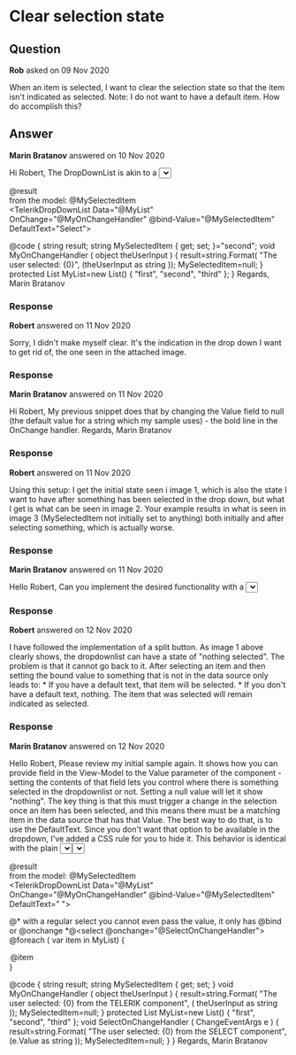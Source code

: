 # Clear selection state

## Question

**Rob** asked on 09 Nov 2020

When an item is selected, I want to clear the selection state so that the item isn't indicated as selected. Note: I do not want to have a default item. How do accomplish this?

## Answer

**Marin Bratanov** answered on 10 Nov 2020

Hi Robert, The DropDownList is akin to a <select> element - it always has to show something. If not a selected item, then a default item whose value is the default of the Value type. I advise that you review the Value Out Of Range section of the docs for more details on that. So, you must add a DefaultText, but you can hide its element from the rendering with CSS so the user does not see it: <style>.k-list-optionlabel {
display: none;
} </style>

@result
<br /> from the model: @MySelectedItem
<br />
<TelerikDropDownList Data="@MyList" OnChange="@MyOnChangeHandler" @bind-Value="@MySelectedItem" DefaultText="Select">
</TelerikDropDownList>

@code { string result; string MySelectedItem { get; set; }="second"; void MyOnChangeHandler ( object theUserInput ) {
result=string.Format( "The user selected: {0}", (theUserInput as string )); MySelectedItem=null; } protected List <string> MyList=new List<string>() { "first", "second", "third" };
} Regards, Marin Bratanov

### Response

**Robert** answered on 11 Nov 2020

Sorry, I didn't make myself clear. It's the indication in the drop down I want to get rid of, the one seen in the attached image.

### Response

**Marin Bratanov** answered on 11 Nov 2020

Hi Robert, My previous snippet does that by changing the Value field to null (the default value for a string which my sample uses) - the bold line in the OnChange handler. Regards, Marin Bratanov

### Response

**Robert** answered on 11 Nov 2020

Using this setup: <TelerikDropDownList Data="@MyList" TItem="string" TValue="string" /> I get the initial state seen i image 1, which is also the state I want to have after something has been selected in the drop down, but what I get is what can be seen in image 2. Your example results in what is seen in image 3 (MySelectedItem not initially set to anything) both initially and after selecting something, which is actually worse.

### Response

**Marin Bratanov** answered on 11 Nov 2020

Hello Robert, Can you implement the desired functionality with a <select> element? Once you do that, you should be able to migrate the same data and Value binding (which is missing form the last code snippet) to the Telerik DropDownList. The key thing about this component (and most other inputs) is that they operate over the Value they receive, so it must be set to something, and you also control what they show through this Value by altering the field in your view-model. A dropdown selects (or highlights) the item from its data source that matches the Value you provide to it. That's is key functionality. Not having a selected item means you must set the Value to something that is not in the data source. What I'm seeing in the screenshot also looks a lot like you're attempting to get a SplitButton working, so I'd suggest you Follow the implementation of such a component here: [https://feedback.telerik.com/blazor/1435750-split-button.](https://feedback.telerik.com/blazor/1435750-split-button.) I see you've added your Vote to it already. Regards, Marin Bratanov

### Response

**Robert** answered on 12 Nov 2020

I have followed the implementation of a split button. As image 1 above clearly shows, the dropdownlist can have a state of "nothing selected". The problem is that it cannot go back to it. After selecting an item and then setting the bound value to something that is not in the data source only leads to: * If you have a default text, that item will be selected. * If you don't have a default text, nothing. The item that was selected will remain indicated as selected.

### Response

**Marin Bratanov** answered on 12 Nov 2020

Hello Robert, Please review my initial sample again. It shows how you can provide field in the View-Model to the Value parameter of the component - setting the contents of that field lets you control where there is something selected in the dropdownlist or not. Setting a null value will let it show "nothing". The key thing is that this must trigger a change in the selection once an item has been selected, and this means there must be a matching item in the data source that has that Value. The best way to do that, is to use the DefaultText. Since you don't want that option to be available in the dropdown, I've added a CSS rule for you to hide it. This behavior is identical with the plain <select> element, and the Telerik component can't be expected to behave in a different way. That said, here's another example I made for you that showcases the behavior of the <select> component and how the DefaultText feature of ours enhances things so you can get more flexibiilty. At the end of the post you will also find a short video of the expected behavior and how you can always react to the new value from the Telerik component, while keeping it "selection-free". <style>.k-list-optionlabel {
display: none;
} </style>

@result
<br /> from the model: @MySelectedItem
<br />
<TelerikDropDownList Data="@MyList" OnChange="@MyOnChangeHandler" @bind-Value="@MySelectedItem" DefaultText=" ">
</TelerikDropDownList>

@* with a regular select you cannot even pass the value, it only has @bind or @onchange *@<select @onchange="@SelectOnChangeHandler">
@foreach ( var item in MyList)
{
<option value="@item">@item</option>
}
</select>

@code { string result; string MySelectedItem { get; set; } void MyOnChangeHandler ( object theUserInput ) {
result=string.Format( "The user selected: {0} from the TELERIK component", ( theUserInput as string )); MySelectedItem=null; } protected List <string> MyList=new List<string>() { "first", "second", "third" }; void SelectOnChangeHandler ( ChangeEventArgs e ) {
result=string.Format( "The user selected: {0} from the SELECT component", (e.Value as string ));
MySelectedItem=null;
}
} Regards, Marin Bratanov
